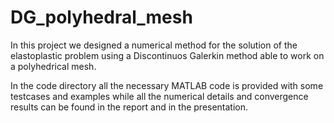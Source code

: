 # DG_polyhedral_mesh
In this project we designed a numerical method for the solution of the elastoplastic problem using a Discontinuos Galerkin method able to work on a polyhedrical mesh. 

In the code directory all the necessary MATLAB code is provided with some testcases and examples while all the numerical details and convergence results can be found in the report and in the presentation.  
